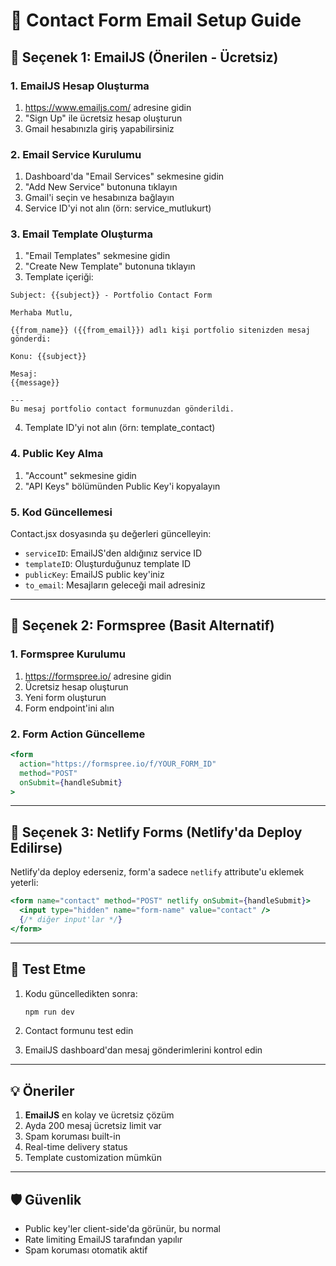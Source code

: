 # 📧 Contact Form Email Setup Guide

## 🎯 Seçenek 1: EmailJS (Önerilen - Ücretsiz)

### 1. EmailJS Hesap Oluşturma
1. https://www.emailjs.com/ adresine gidin
2. "Sign Up" ile ücretsiz hesap oluşturun
3. Gmail hesabınızla giriş yapabilirsiniz

### 2. Email Service Kurulumu
1. Dashboard'da "Email Services" sekmesine gidin
2. "Add New Service" butonuna tıklayın
3. Gmail'i seçin ve hesabınıza bağlayın
4. Service ID'yi not alın (örn: service_mutlukurt)

### 3. Email Template Oluşturma
1. "Email Templates" sekmesine gidin
2. "Create New Template" butonuna tıklayın
3. Template içeriği:

```
Subject: {{subject}} - Portfolio Contact Form

Merhaba Mutlu,

{{from_name}} ({{from_email}}) adlı kişi portfolio sitenizden mesaj gönderdi:

Konu: {{subject}}

Mesaj:
{{message}}

---
Bu mesaj portfolio contact formunuzdan gönderildi.
```

4. Template ID'yi not alın (örn: template_contact)

### 4. Public Key Alma
1. "Account" sekmesine gidin
2. "API Keys" bölümünden Public Key'i kopyalayın

### 5. Kod Güncellemesi
Contact.jsx dosyasında şu değerleri güncelleyin:
- `serviceID`: EmailJS'den aldığınız service ID
- `templateID`: Oluşturduğunuz template ID
- `publicKey`: EmailJS public key'iniz
- `to_email`: Mesajların geleceği mail adresiniz

---

## 🎯 Seçenek 2: Formspree (Basit Alternatif)

### 1. Formspree Kurulumu
1. https://formspree.io/ adresine gidin
2. Ücretsiz hesap oluşturun
3. Yeni form oluşturun
4. Form endpoint'ini alın

### 2. Form Action Güncelleme
```jsx
<form 
  action="https://formspree.io/f/YOUR_FORM_ID" 
  method="POST"
  onSubmit={handleSubmit}
>
```

---

## 🎯 Seçenek 3: Netlify Forms (Netlify'da Deploy Edilirse)

Netlify'da deploy ederseniz, form'a sadece `netlify` attribute'u eklemek yeterli:

```jsx
<form name="contact" method="POST" netlify onSubmit={handleSubmit}>
  <input type="hidden" name="form-name" value="contact" />
  {/* diğer input'lar */}
</form>
```

---

## 🔧 Test Etme

1. Kodu güncelledikten sonra:
   ```bash
   npm run dev
   ```

2. Contact formunu test edin
3. EmailJS dashboard'dan mesaj gönderimlerini kontrol edin

---

## 💡 Öneriler

1. **EmailJS** en kolay ve ücretsiz çözüm
2. Ayda 200 mesaj ücretsiz limit var
3. Spam koruması built-in
4. Real-time delivery status
5. Template customization mümkün

---

## 🛡️ Güvenlik

- Public key'ler client-side'da görünür, bu normal
- Rate limiting EmailJS tarafından yapılır
- Spam koruması otomatik aktif
